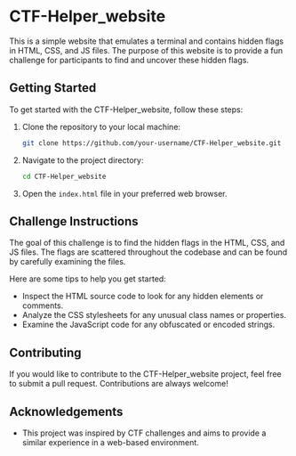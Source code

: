 # CTF-Helper_website

This is a simple website that emulates a terminal and contains hidden flags in HTML, CSS, and JS files. The purpose of this website is to provide a fun challenge for participants to find and uncover these hidden flags.

## Getting Started

To get started with the CTF-Helper_website, follow these steps:

1. Clone the repository to your local machine:

   ```bash
   git clone https://github.com/your-username/CTF-Helper_website.git
   ```

2. Navigate to the project directory:

   ```bash
   cd CTF-Helper_website
   ```

3. Open the `index.html` file in your preferred web browser.

## Challenge Instructions

The goal of this challenge is to find the hidden flags in the HTML, CSS, and JS files. The flags are scattered throughout the codebase and can be found by carefully examining the files.

Here are some tips to help you get started:

- Inspect the HTML source code to look for any hidden elements or comments.
- Analyze the CSS stylesheets for any unusual class names or properties.
- Examine the JavaScript code for any obfuscated or encoded strings.

## Contributing

If you would like to contribute to the CTF-Helper_website project, feel free to submit a pull request. Contributions are always welcome!

## Acknowledgements

- This project was inspired by CTF challenges and aims to provide a similar experience in a web-based environment.
